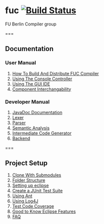 fuc [![Build Status](https://travis-ci.org/swp-uebersetzerbau-ss13/fuc.png?branch=master)](https://travis-ci.org/swp-uebersetzerbau-ss13/fuc)
===

FU Berlin Compiler group

===


## Documentation
### User Manual
1. [How To Build And Distribute FUC Compiler](https://github.com/swp-uebersetzerbau-ss13/fuc/wiki/How-to-build-and-distribute-fuc-compiler)
2. [Using The Console Controller](https://github.com/swp-uebersetzerbau-ss13/fuc/wiki/Using-the-console-controller)
3. [Using The GUI IDE](https://github.com/swp-uebersetzerbau-ss13/fuc/wiki/Using-the-gui-ide)
4. [Component Interchangability](https://github.com/swp-uebersetzerbau-ss13/fuc/wiki/Component-interchangability)

### Developer Manual
1. [JavaDoc Documentation](http://swp-uebersetzerbau-ss13.github.io/fuc/doc/)
2. [Lexer](https://github.com/swp-uebersetzerbau-ss13/fuc/wiki/Lexer)
3. [Parser](https://github.com/swp-uebersetzerbau-ss13/fuc/wiki/Parser)
4. [Semantic Analysis](https://github.com/swp-uebersetzerbau-ss13/fuc/wiki/Semantic-Analysis)
5. [Intermediate Code Generator](https://github.com/swp-uebersetzerbau-ss13/fuc/wiki/Intermediate-Code-Generator)
6. [Backend](https://github.com/swp-uebersetzerbau-ss13/fuc/wiki/Backend)

===

## Project Setup
1. [Clone With Submodules](https://github.com/swp-uebersetzerbau-ss13/fuc/wiki/Clone-With-Submodules)
2. [Folder Structure](https://github.com/swp-uebersetzerbau-ss13/fuc/wiki/Folder-Structure)
3. [Setting up eclipse](https://github.com/swp-uebersetzerbau-ss13/fuc/wiki/Setting-up-eclipse)
4. [Create a JUnit Test Suite](https://github.com/swp-uebersetzerbau-ss13/fuc/wiki/Create-a-junit-test-suite)
5. [Using Ant](https://github.com/swp-uebersetzerbau-ss13/fuc/wiki/using-ant)
6. [Using Log4J](https://github.com/swp-uebersetzerbau-ss13/fuc/wiki/using-log4j)
7. [Test Code Coverage](https://github.com/swp-uebersetzerbau-ss13/fuc/wiki/test-code-coverage)
8. [Good to Know Eclipse Features](https://github.com/swp-uebersetzerbau-ss13/fuc/wiki/good-to-know-eclipse-features)
9. [FAQ](https://github.com/swp-uebersetzerbau-ss13/fuc/wiki/faq)

